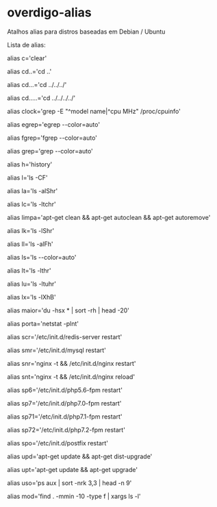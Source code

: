# overdigo-alias
Atalhos alias para distros baseadas em Debian / Ubuntu

Lista de alias: 

alias c='clear'

alias cd..='cd ..'

alias cd...='cd ../../../'

alias cd.....='cd ../../../../'

alias clock='grep -E "^model name|^cpu MHz" /proc/cpuinfo'

alias egrep='egrep --color=auto'

alias fgrep='fgrep --color=auto'

alias grep='grep --color=auto'

alias h='history'

alias l='ls -CF'

alias la='ls -alShr'

alias lc='ls -ltchr'

alias limpa='apt-get clean && apt-get autoclean && apt-get autoremove'

alias lk='ls -lShr'

alias ll='ls -alFh'

alias ls='ls --color=auto'

alias lt='ls -lthr'

alias lu='ls -ltuhr'

alias lx='ls -lXhB'

alias maior='du -hsx * | sort -rh | head -20'

alias porta='netstat -plnt'

alias scr='/etc/init.d/redis-server restart'

alias smr='/etc/init.d/mysql restart'

alias snr='nginx -t && /etc/init.d/nginx restart'

alias snt='nginx -t && /etc/init.d/nginx reload'

alias sp6='/etc/init.d/php5.6-fpm restart'

alias sp7='/etc/init.d/php7.0-fpm restart'

alias sp71='/etc/init.d/php7.1-fpm restart'

alias sp72='/etc/init.d/php7.2-fpm restart'

alias spo='/etc/init.d/postfix restart'

alias upd='apt-get update && apt-get dist-upgrade'

alias upt='apt-get update && apt-get upgrade'

alias uso='ps aux | sort -nrk 3,3 | head -n 9'

alias mod='find . -mmin -10 -type f | xargs ls -l'

